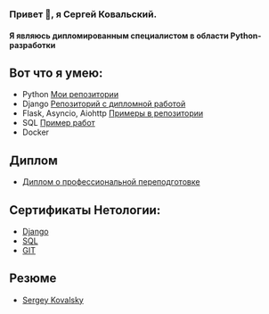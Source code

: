 ### Привет 👋, я Сергей Ковальский.
#### Я являюсь дипломированным специалистом в области Python-разработки

## Вот что я умею:
- Python <a href="https://github.com/sergey080888?tab=repositories">Мои репозитории</a>
- Django <a href="https://github.com/sergey080888/python-final-diplom/"> Репозиторий с дипломной работой </a>
- Flask, Asyncio, Aiohttp <a href="https://github.com/sergey080888/flask"> Примеры в репозитории </a>
- SQL <a href="https://github.com/sergey080888/hw4"> Пример работ </a>
- Docker 

## Диплом

- <a href="https://github.com/sergey080888/sertificats/blob/main/photo_2023-05-03_20-13-15.jpg?raw=true">Диплом о профессиональной переподготовке</a>


## Сертификаты Нетологии:

- <a href="https://github.com/sergey080888/sertificats/blob/main/dj.jpeg">Django</a>
- <a href="https://github.com/sergey080888/sertificats/blob/main/sql.jpeg">SQL</a>
- <a href="https://github.com/sergey080888/sertificats/blob/main/git.jpeg">GIT</a>


## Резюме
- <a href="https://docs.google.com/document/d/1IeWfItEioEu9gogbCLbqDv-fVFceR9Rgbe5ClAImnxA/edit#">Sergey Kovalsky</a>
